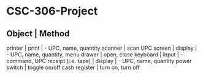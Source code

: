 CSC-306-Project
===============
Object              | Method
<br>
-------------------------------------------------
printer             | print
                    | - UPC, name, quantity
scanner             | scan UPC
screen              | display
                    | - UPC, name, quantity, menu
drawer              | open, close
keyboard            | input
                    | - command, UPC
receipt (i.e. tape) | display
                    | - UPC, name, quantity
power switch        | toggle on/off
cash register       | turn on, turn off
